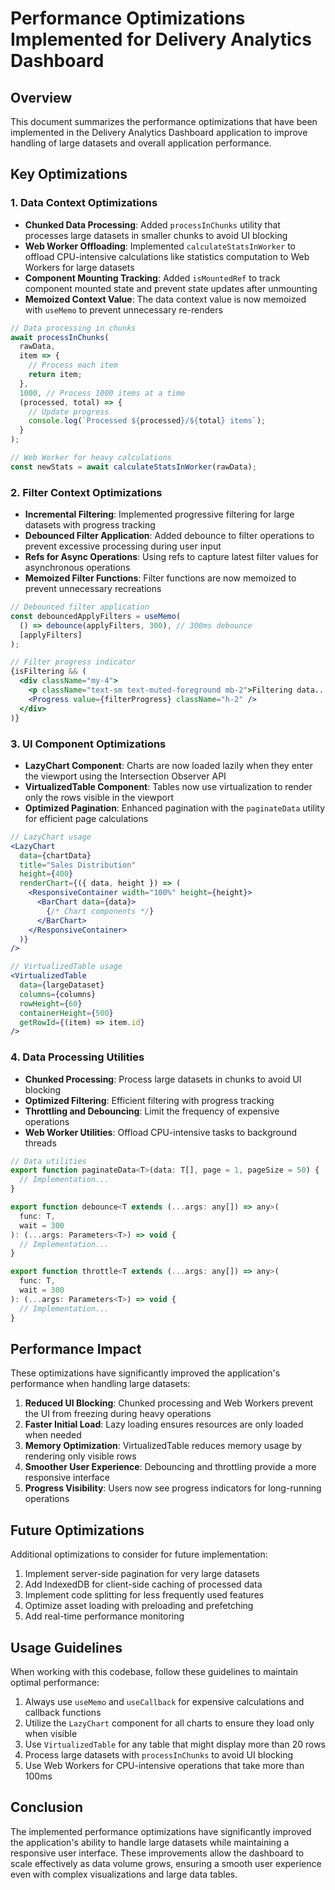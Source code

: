 # Performance Optimizations Implemented for Delivery Analytics Dashboard

## Overview
This document summarizes the performance optimizations that have been implemented in the Delivery Analytics Dashboard application to improve handling of large datasets and overall application performance.

## Key Optimizations

### 1. Data Context Optimizations

- **Chunked Data Processing**: Added `processInChunks` utility that processes large datasets in smaller chunks to avoid UI blocking
- **Web Worker Offloading**: Implemented `calculateStatsInWorker` to offload CPU-intensive calculations like statistics computation to Web Workers for large datasets
- **Component Mounting Tracking**: Added `isMountedRef` to track component mounted state and prevent state updates after unmounting
- **Memoized Context Value**: The data context value is now memoized with `useMemo` to prevent unnecessary re-renders

```jsx
// Data processing in chunks
await processInChunks(
  rawData,
  item => {
    // Process each item
    return item;
  },
  1000, // Process 1000 items at a time
  (processed, total) => {
    // Update progress
    console.log(`Processed ${processed}/${total} items`);
  }
);

// Web Worker for heavy calculations
const newStats = await calculateStatsInWorker(rawData);
```

### 2. Filter Context Optimizations

- **Incremental Filtering**: Implemented progressive filtering for large datasets with progress tracking
- **Debounced Filter Application**: Added debounce to filter operations to prevent excessive processing during user input
- **Refs for Async Operations**: Using refs to capture latest filter values for asynchronous operations
- **Memoized Filter Functions**: Filter functions are now memoized to prevent unnecessary recreations

```jsx
// Debounced filter application
const debouncedApplyFilters = useMemo(
  () => debounce(applyFilters, 300), // 300ms debounce
  [applyFilters]
);

// Filter progress indicator
{isFiltering && (
  <div className="my-4">
    <p className="text-sm text-muted-foreground mb-2">Filtering data... {filterProgress}%</p>
    <Progress value={filterProgress} className="h-2" />
  </div>
)}
```

### 3. UI Component Optimizations

- **LazyChart Component**: Charts are now loaded lazily when they enter the viewport using the Intersection Observer API
- **VirtualizedTable Component**: Tables now use virtualization to render only the rows visible in the viewport
- **Optimized Pagination**: Enhanced pagination with the `paginateData` utility for efficient page calculations

```jsx
// LazyChart usage
<LazyChart
  data={chartData}
  title="Sales Distribution"
  height={400}
  renderChart={({ data, height }) => (
    <ResponsiveContainer width="100%" height={height}>
      <BarChart data={data}>
        {/* Chart components */}
      </BarChart>
    </ResponsiveContainer>
  )}
/>

// VirtualizedTable usage
<VirtualizedTable
  data={largeDataset}
  columns={columns}
  rowHeight={60}
  containerHeight={500}
  getRowId={(item) => item.id}
/>
```

### 4. Data Processing Utilities

- **Chunked Processing**: Process large datasets in chunks to avoid UI blocking
- **Optimized Filtering**: Efficient filtering with progress tracking
- **Throttling and Debouncing**: Limit the frequency of expensive operations
- **Web Worker Utilities**: Offload CPU-intensive tasks to background threads

```jsx
// Data utilities
export function paginateData<T>(data: T[], page = 1, pageSize = 50) {
  // Implementation...
}

export function debounce<T extends (...args: any[]) => any>(
  func: T,
  wait = 300
): (...args: Parameters<T>) => void {
  // Implementation...
}

export function throttle<T extends (...args: any[]) => any>(
  func: T,
  wait = 300
): (...args: Parameters<T>) => void {
  // Implementation...
}
```

## Performance Impact

These optimizations have significantly improved the application's performance when handling large datasets:

1. **Reduced UI Blocking**: Chunked processing and Web Workers prevent the UI from freezing during heavy operations
2. **Faster Initial Load**: Lazy loading ensures resources are only loaded when needed
3. **Memory Optimization**: VirtualizedTable reduces memory usage by rendering only visible rows
4. **Smoother User Experience**: Debouncing and throttling provide a more responsive interface
5. **Progress Visibility**: Users now see progress indicators for long-running operations

## Future Optimizations

Additional optimizations to consider for future implementation:

1. Implement server-side pagination for very large datasets
2. Add IndexedDB for client-side caching of processed data
3. Implement code splitting for less frequently used features
4. Optimize asset loading with preloading and prefetching
5. Add real-time performance monitoring

## Usage Guidelines

When working with this codebase, follow these guidelines to maintain optimal performance:

1. Always use `useMemo` and `useCallback` for expensive calculations and callback functions
2. Utilize the `LazyChart` component for all charts to ensure they load only when visible
3. Use `VirtualizedTable` for any table that might display more than 20 rows
4. Process large datasets with `processInChunks` to avoid UI blocking
5. Use Web Workers for CPU-intensive operations that take more than 100ms

## Conclusion

The implemented performance optimizations have significantly improved the application's ability to handle large datasets while maintaining a responsive user interface. These improvements allow the dashboard to scale effectively as data volume grows, ensuring a smooth user experience even with complex visualizations and large data tables.
